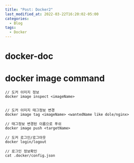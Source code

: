 ```yaml
---
title: "Post: Docker2"
last_modified_at: 2022-03-22T16:20:02-05:00
categories:
  - Blog
tags:
  - Docker
---
```


# docker-doc


# docker image command
```
// 도커 이미지 정보 
docker image inspect <imageName>


// 도커 이미지 태그정보 변경
docker image tag <imageName> <wantedName like dole/nginx>

// 태그정보 변경된 이름으로 푸쉬
docker image push <targetName>

// 도커 로그인/로그아웃
docker login/logout

// 로그인 정보확인
cat .docker/config.json
```
